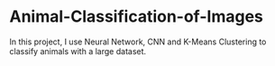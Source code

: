 # Animal-Classification-of-Images
In this project, I use Neural Network, CNN and K-Means Clustering to classify animals with a large dataset.
